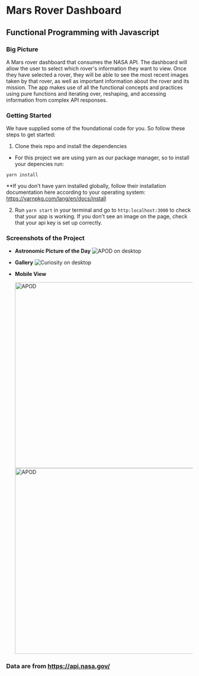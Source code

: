 # Mars Rover Dashboard

## Functional Programming with Javascript 

### Big Picture

A Mars rover dashboard that consumes the NASA API. The dashboard will allow the user to select which rover's information they want to view. Once they have selected a rover, they will be able to see the most recent images taken by that rover, as well as important information about the rover and its mission. The app makes use of all the functional concepts and practices using pure functions and iterating over, reshaping, and accessing information from complex API responses. 

### Getting Started

We have supplied some of the foundational code for you. So follow these steps to get started:

1. Clone theis repo and install the dependencies

 - For this project we are using yarn as our package manager, so to install your depencies run:

```yarn install``` 

**If you don’t have yarn installed globally, follow their installation documentation here according to your operating system: https://yarnpkg.com/lang/en/docs/install

2. Run `yarn start` in your terminal and go to `http:localhost:3000` to check that your app is working. If you don't see an image on the page, check that your api key is set up correctly.

### Screenshots of the Project

- **Astronomic Picture of the Day**
![APOD on desktop](./screenshots/apod-desktop.png)
- **Gallery**
![Curiosity on desktop](./screenshots/curiosity-desktop.png)

- **Mobile View**
    <div>
        <img src="./screenshots/apod-mobile.png" alt="APOD" height="500">
        <img src="./screenshots/spirit-mobile.png" alt="APOD" height="500">
    </div>

### Data are from https://api.nasa.gov/